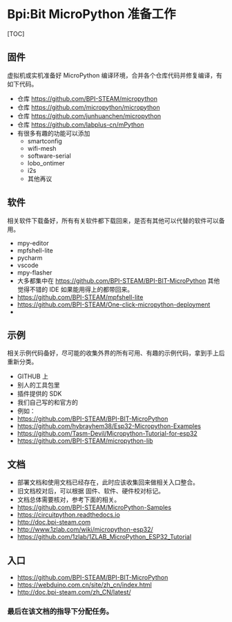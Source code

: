 # Bpi:Bit MicroPython 准备工作

[TOC]

## 固件

虚拟机或实机准备好 MicroPython 编译环境，合并各个仓库代码并修复编译，有如下代码。

- 仓库 https://github.com/BPI-STEAM/micropython
- 仓库 https://github.com/micropython/micropython
- 仓库 https://github.com/junhuanchen/micropython
- 仓库 https://github.com/labplus-cn/mPython
- 有很多有趣的功能可以添加
  - smartconfig
  - wifi-mesh
  - software-serial
  - lobo_ontimer
  - i2s
  - 其他再议

## 软件

相关软件下载备好，所有有关软件都下载回来，是否有其他可以代替的软件可以备用。

- mpy-editor
- mpfshell-lite
- pycharm
- vscode
- mpy-flasher
- 大多都集中在 https://github.com/BPI-STEAM/BPI-BIT-MicroPython 其他觉得不错的 IDE 如果能用得上的都带回来。
- https://github.com/BPI-STEAM/mpfshell-lite
- https://github.com/BPI-STEAM/One-click-micropython-deployment
- 

## 示例

相关示例代码备好，尽可能的收集外界的所有可用、有趣的示例代码，拿到手上后重新分类。

- GITHUB 上
- 别人的工具包里
- 插件提供的 SDK
- 我们自己写的和官方的
- 例如：
- https://github.com/BPI-STEAM/BPI-BIT-MicroPython
- https://github.com/hybrayhem38/Esp32-Micropython-Examples
- https://github.com/Tasm-Devil/Micropython-Tutorial-for-esp32
- https://github.com/BPI-STEAM/micropython-lib

## 文档

- 部署文档和使用文档已经存在，此时应该收集回来做相关入口整合。
- 旧文档校对后，可以根据 固件、软件、硬件校对标记。
- 文档总体需要核对，参考下面的相关。
- https://github.com/BPI-STEAM/MicroPython-Samples
- https://circuitpython.readthedocs.io
- http://doc.bpi-steam.com
- http://www.1zlab.com/wiki/micropython-esp32/
- https://github.com/1zlab/1ZLAB_MicroPython_ESP32_Tutorial

## 入口

- https://github.com/BPI-STEAM/BPI-BIT-MicroPython
- https://webduino.com.cn/site/zh_cn/index.html
- http://doc.bpi-steam.com/zh_CN/latest/

### 最后在该文档的指导下分配任务。

